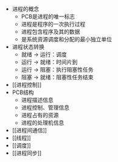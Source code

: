 - 进程的概念
	- PCB是进程的唯一标志
	- 进程是程序的一次执行过程
	- 进程包含程序及其的数据
	- 是系统资源调度和分配的最小独立单位
- 进程状态转换
	- 就绪 -> 运行：调度
	- 运行 -> 就绪：时间片到
	- 运行 -> 阻塞：执行阻塞性任务
	- 阻塞 -> 就绪：阻塞性任务结束
- [[进程控制]]
- PCB结构
	- 进程描述信息
	- 进程控制、管理信息
	- 进程占有的资源
	- 进程的处理机信息
- [[进程间通信]]
- [[线程]]
- [[调度]]
- [[进程同步]]